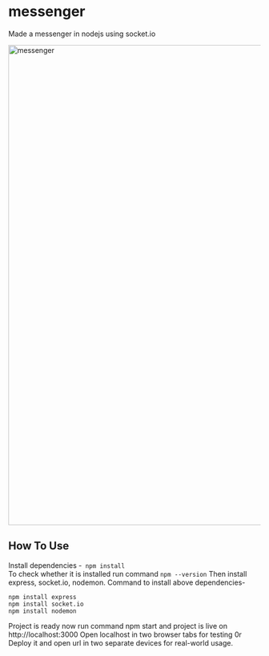 # messenger
Made a messenger in nodejs using socket.io

<img width="959" alt="messenger" src="https://user-images.githubusercontent.com/52134872/83529820-80f3bc80-a508-11ea-911a-7aa4771af454.png">

## How To Use

Install dependencies -``` npm install```  
To check whether it is installed run command ```npm --version```
Then install express, socket.io, nodemon.
Command to install above dependencies- 
```
npm install express 
npm install socket.io 
npm install nodemon
```
Project is ready now run command npm start and project is live on http://localhost:3000
Open localhost in two browser tabs for testing 0r Deploy it and open url in two separate devices for real-world usage.
